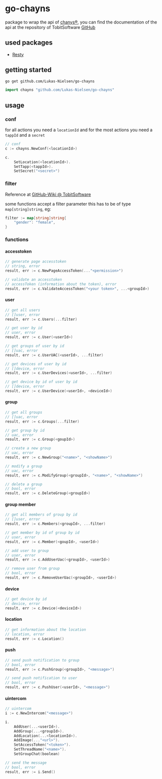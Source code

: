 # go-chayns

package to wrap the api of [chanys®](https://chayns.net/), you can find the documentation of the api at the repository of TobitSoftware [GitHub](https://github.com/TobitSoftware/chayns-backend)

## used packages

- [Resty](https://github.com/go-resty/resty)

## getting started

```sh
go get github.com/Lukas-Nielsen/go-chayns
```

```go
import chayns "github.com/Lukas-Nielsen/go-chayns"
```

## usage

### conf

for all actions you need a `locationId` and for the most actions you need a `tappId` and a `secret`

```go
// conf
c := chayns.NewConf(<locationId>)

c.
    SetLocation(<locationId>).
    SetTapp(<tappId>).
    SetSecret("<secret>")
```

### filter

Reference at [GitHub-Wiki @ TobitSoftware](https://github.com/TobitSoftware/chayns-backend/wiki/Parameters,-Fields-&-Filters#fields-and-filters)

some functions accept a filter parameter this has to be of type `map[string]string`, eg:

```go
filter := map[string]string{
    "gender": "female",
}
```

### functions

#### accesstoken

```go
// generate page accesstoken
// string, error
result, err := c.NewPageAccessToken(..."<permission>")

// validate an accesstoken
// accessToken (information about the token), error
result, err := c.ValidateAccessToken("<your token>", ...<groupId>)
```

#### user

```go
// get all users
// []user, error
result, err := c.Users(...filter)

// get user by id
// user, error
result, err := c.User(<userId>)

// get groups of user by id
// []uac, error
result, err := c.UserUAC(<userId>, ...filter)

// get devices of user by id
// []device, error
result, err := c.UserDevices(<userId>, ...filter)

// get device by id of user by id
// []device, error
result, err := c.UserDevice(<userId>, <deviceId>)
```

#### group

```go
// get all groups
// []uac, error
result, err := c.Groups(...filter)

// get group by id
// uac, error
result, err := c.Group(<goupId>)

// create a new group
// uac, error
result, err := c.NewGroup("<name>", "<showName>")

// modify a group
// uac, error
result, err := c.ModifyGroup(<groupId>, "<name>", "<showName>")

// delete a group
// bool, error
result, err := c.DeleteGroup(<groupId>)
```

#### group member

```go
// get all members of group by id
// []user, error
result, err := c.Members(<groupId>, ...filter)

// get member by id of group by id
// user, error
result, err := c.Member(<goupId>, <userId>)

// add user to group
// user, error
result, err := c.AddUserUac(<groupId>, <userId>)

// remove user from group
// bool, error
result, err := c.RemoveUserUac(<groupId>, <userId>)
```

#### device

```go
// get device by id
// device, error
result, err := c.Device(<deviceId>)
```

#### location

```go
// get information about the location
// location, error
result, err := c.Location()
```

#### push

```go
// send push notification to group
// bool, error
result, err := c.PushGroup(<groupId>, "<message>")

// send push notification to user
// bool, error
result, err := c.PushUser(<userId>, "<message>")
```

#### uintercom

```go
// uintercom
i := c.NewIntercom("<message>")

i.
    AddUser(...<userId>).
    AddGroup(...<groupId>).
    AddLocation(...<locationId>).
    AddImage(..."<url>").
    SetAccessToken("<token>").
    SetThreadName("<name>").
    SetGroupChat(boolean)

// send the message
// bool, error
result, err := i.Send()
```
